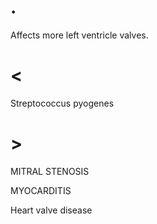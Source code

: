 # .

Affects more left ventricle valves.

# <

Streptococcus pyogenes

# >

MITRAL STENOSIS

MYOCARDITIS

Heart valve disease

